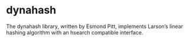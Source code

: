 # dynahash
The dynahash library, written by Esmond Pitt, implements Larson’s linear hashing algorithm with an hsearch compatible interface.
